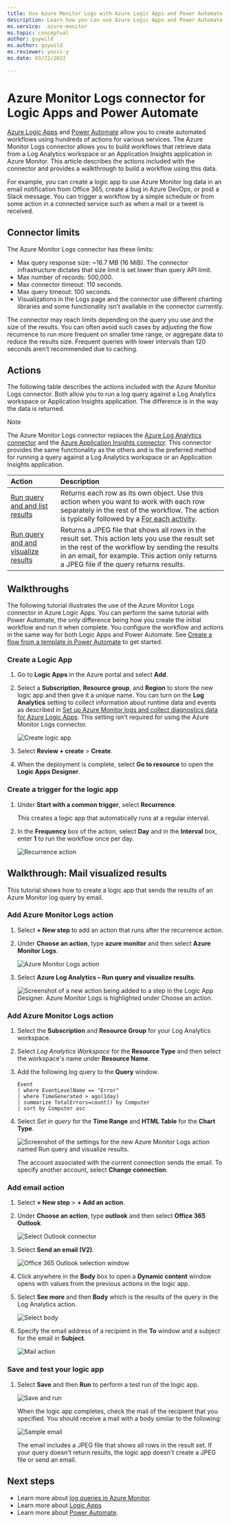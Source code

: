 ```yaml
---
title: Use Azure Monitor Logs with Azure Logic Apps and Power Automate
description: Learn how you can use Azure Logic Apps and Power Automate to quickly automate repeatable processes by using the Azure Monitor connector.
ms.service:  azure-monitor
ms.topic: conceptual
author: guywild
ms.author: guywild
ms.reviewer: yossi-y
ms.date: 03/22/2022

---
```


# Azure Monitor Logs connector for Logic Apps and Power Automate
[Azure Logic Apps](../../logic-apps/index.yml) and [Power Automate](https://flow.microsoft.com) allow you to create automated workflows using hundreds of actions for various services. The Azure Monitor Logs connector allows you to build workflows that retrieve data from a Log Analytics workspace or an Application Insights application in Azure Monitor. This article describes the actions included with the connector and provides a walkthrough to build a workflow using this data.

For example, you can create a logic app to use Azure Monitor log data in an email notification from Office 365, create a bug in Azure DevOps, or post a Slack message.  You can trigger a workflow by a simple schedule or from some action in a connected service such as when a mail or a tweet is received. 

## Connector limits
The Azure Monitor Logs connector has these limits:
* Max query response size: ~16.7 MB (16 MiB). The connector infrastructure dictates that size limit is set lower than query API limit.
* Max number of records: 500,000.
* Max connector timeout: 110 seconds.
* Max query timeout: 100 seconds.
* Visualizations in the Logs page and the connector use different charting libraries and some functionality isn't available in the connector currently.

The connector may reach limits depending on the query you use and the size of the results. You can often avoid such cases by adjusting the flow recurrence to run more frequent on smaller time range, or aggregate data to reduce the results size. Frequent queries with lower intervals than 120 seconds aren’t recommended due to caching.

## Actions
The following table describes the actions included with the Azure Monitor Logs connector. Both allow you to run a log query against a Log Analytics workspace or Application Insights application. The difference is in the way the data is returned.

> [!NOTE]
> The Azure Monitor Logs connector replaces the [Azure Log Analytics connector](/connectors/azureloganalytics/) and the [Azure Application Insights connector](/connectors/applicationinsights/). This connector provides the same functionality as the others and is the preferred method for running a query against a Log Analytics workspace or an Application Insights application.


| Action | Description |
|:---|:---|
| [Run query and and list results](/connectors/azuremonitorlogs/#run-query-and-list-results) | Returns each row as its own object. Use this action when you want to work with each row separately in the rest of the workflow. The action is typically followed by a [For each activity](../../logic-apps/logic-apps-control-flow-loops.md#foreach-loop). |
| [Run query and and visualize results](/connectors/azuremonitorlogs/#run-query-and-visualize-results) | Returns a JPEG file that shows all rows in the result set. This action lets you use the result set in the rest of the workflow by sending the results in an email, for example. This action only returns a JPEG file if the query returns results.|

## Walkthroughs
The following tutorial illustrates the use of the Azure Monitor Logs connector in Azure Logic Apps. You can perform the same tutorial with Power Automate, the only difference being how you create the initial workflow and run it when complete. You configure the workflow and actions in the same way for both Logic Apps and Power Automate. See [Create a flow from a template in Power Automate](/power-automate/get-started-logic-template) to get started.


### Create a Logic App

1. Go to **Logic Apps** in the Azure portal and select **Add**. 
1. Select a **Subscription**, **Resource group**, and **Region** to store the new logic app and then give it a unique name. You can turn on the **Log Analytics** setting to collect information about runtime data and events as described in [Set up Azure Monitor logs and collect diagnostics data for Azure Logic Apps](../../logic-apps/monitor-logic-apps-log-analytics.md). This setting isn't required for using the Azure Monitor Logs connector.

    ![Create logic app](media/logicapp-flow-connector/create-logic-app.png)


1. Select **Review + create** > **Create**. 
1. When the deployment is complete, select **Go to resource** to open the **Logic Apps Designer**.

### Create a trigger for the logic app
1. Under **Start with a common trigger**, select **Recurrence**. 

    This creates a logic app that automatically runs at a regular interval. 

1. In the **Frequency** box of the action, select **Day** and in the **Interval** box, enter **1** to run the workflow once per day.

    ![Recurrence action](media/logicapp-flow-connector/recurrence-action.png)

## Walkthrough: Mail visualized results
This tutorial shows how to create a logic app that sends the results of an Azure Monitor log query by email. 

### Add Azure Monitor Logs action
1. Select **+ New step** to add an action that runs after the recurrence action. 
1. Under **Choose an action**, type **azure monitor** and then select **Azure Monitor Logs**.

    ![Azure Monitor Logs action](media/logicapp-flow-connector/select-azure-monitor-connector.png)

1. Select **Azure Log Analytics – Run query and visualize results**.

    ![Screenshot of a new action being added to a step in the Logic App Designer. Azure Monitor Logs is highlighted under Choose an action.](media/logicapp-flow-connector/select-query-action-visualize.png)


### Add Azure Monitor Logs action

1. Select the **Subscription** and **Resource Group** for your Log Analytics workspace. 
1. Select *Log Analytics Workspace* for the **Resource Type** and then select the workspace's name under **Resource Name**.
1. Add the following log query to the **Query** window.  

    ```Kusto
    Event
    | where EventLevelName == "Error" 
    | where TimeGenerated > ago(1day)
    | summarize TotalErrors=count() by Computer
    | sort by Computer asc   
    ```

1. Select *Set in query* for the **Time Range** and **HTML Table** for the **Chart Type**.
   
    ![Screenshot of the settings for the new Azure Monitor Logs action named Run query and visualize results.](media/logicapp-flow-connector/run-query-visualize-action.png)
    
    The account associated with the current connection sends the email. To specify another account, select **Change connection**.
    
### Add email action

1. Select **+ New step** > **+ Add an action**. 
1. Under **Choose an action**, type **outlook** and then select **Office 365 Outlook**.

    ![Select Outlook connector](media/logicapp-flow-connector/select-outlook-connector.png)

1. Select **Send an email (V2)**.

    ![Office 365 Outlook selection window](media/logicapp-flow-connector/select-mail-action.png)

1. Click anywhere in the **Body** box to open a **Dynamic content** window opens with values from the previous actions in the logic app. 
1. Select **See more** and then **Body** which is the results of the query in the Log Analytics action.

    ![Select body](media/logicapp-flow-connector/select-body.png)

1. Specify the email address of a recipient in the **To** window and a subject for the email in **Subject**. 

    ![Mail action](media/logicapp-flow-connector/mail-action.png)

### Save and test your logic app
1. Select **Save** and then **Run** to perform a test run of the logic app.

    ![Save and run](media/logicapp-flow-connector/save-run.png)


    When the logic app completes, check the mail of the recipient that you specified.  You should receive a mail with a body similar to the following:

    ![Sample email](media/logicapp-flow-connector/sample-mail.png)

    The email includes a JPEG file that shows all rows in the result set. If your query doesn't return results, the logic app doesn't create a JPEG file or send an email.

## Next steps

- Learn more about [log queries in Azure Monitor](./log-query-overview.md).
- Learn more about [Logic Apps](../../logic-apps/index.yml)
- Learn more about [Power Automate](https://flow.microsoft.com).
